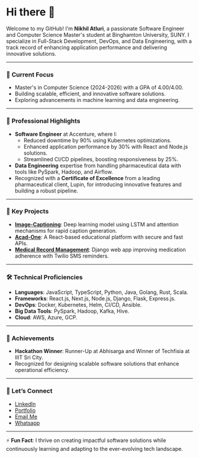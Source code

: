 # Hi there 👋

Welcome to my GitHub! I'm **Nikhil Atluri**, a passionate Software Engineer and Computer Science Master's student at Binghamton University, SUNY. I specialize in Full-Stack Development, DevOps, and Data Engineering, with a track record of enhancing application performance and delivering innovative solutions.

---

### 🔭 **Current Focus**
- Master's in Computer Science (2024-2026) with a GPA of 4.00/4.00.
- Building scalable, efficient, and innovative software solutions.
- Exploring advancements in machine learning and data engineering.

---

### 🌟 **Professional Highlights**
- **Software Engineer** at Accenture, where I:
  - Reduced downtime by 90% using Kubernetes optimizations.
  - Enhanced application performance by 30% with React and Node.js solutions.
  - Streamlined CI/CD pipelines, boosting responsiveness by 25%.
- **Data Engineering** expertise from handling pharmaceutical data with tools like PySpark, Hadoop, and Airflow.
- Recognized with a **Certificate of Excellence** from a leading pharmaceutical client, Lupin, for introducing innovative features and building a robust pipeline.

---

### 🚀 **Key Projects**
- [**Image-Captioning**](https://github.com/AtluriNikhil/Image-Captioning): Deep learning model using LSTM and attention mechanisms for rapid caption generation.
- [**Acad-One**](https://github.com/AtluriNikhil/EduMania): A React-based educational platform with secure and fast APIs.
- [**Medical Record Management**](https://github.com/AtluriNikhil/Medical-Record-Managment-System): Django web app improving medication adherence with Twilio SMS reminders.

---

### 🛠️ **Technical Proficiencies**
- **Languages**: JavaScript, TypeScript, Python, Java, Golang, Rust, Scala.
- **Frameworks**: React.js, Next.js, Node.js, Django, Flask, Express.js.
- **DevOps**: Docker, Kubernetes, Helm, CI/CD, Ansible.
- **Big Data Tools**: PySpark, Hadoop, Kafka, Hive.
- **Cloud**: AWS, Azure, GCP.

---

### 🎯 **Achievements**
- **Hackathon Winner**: Runner-Up at Abhisarga and Winner of Techfisia at IIIT Sri City.
- Recognized for designing scalable software solutions that enhance operational efficiency.

---

### 💬 **Let’s Connect**
- [LinkedIn](https://www.linkedin.com/in/nikhilatluri/)
- [Portfolio](https://atlurinikhil.github.io/)
- [Email Me](mailto:natluri@binghamton.edu)
- [Whatsapp](https://api.whatsapp.com/send?phone=+16073138038&text=Hello)

---

⚡ **Fun Fact**: I thrive on creating impactful software solutions while continuously learning and adapting to the ever-evolving tech landscape.
